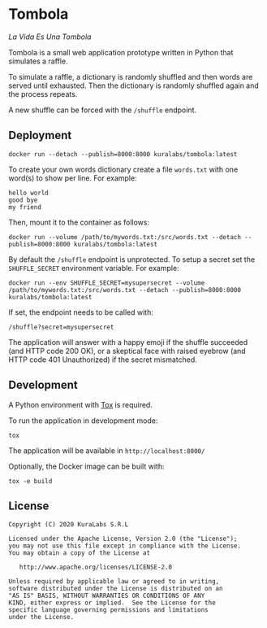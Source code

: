 # Tombola

*La Vida Es Una Tombola*

Tombola is a small web application prototype written in Python that simulates
a raffle.

To simulate a raffle, a dictionary is randomly shuffled and then words are
served until exhausted. Then the dictionary is randomly shuffled again and
the process repeats.

A new shuffle can be forced with the `/shuffle` endpoint.


## Deployment

```
docker run --detach --publish=8000:8000 kuralabs/tombola:latest
```

To create your own words dictionary create a file `words.txt` with one word(s)
to show per line. For example:

```
hello world
good bye
my friend
```

Then, mount it to the container as follows:

```
docker run --volume /path/to/mywords.txt:/src/words.txt --detach --publish=8000:8000 kuralabs/tombola:latest
```

By default the `/shuffle` endpoint is unprotected. To setup a secret set the
`SHUFFLE_SECRET` environment variable. For example:

```
docker run --env SHUFFLE_SECRET=mysupersecret --volume /path/to/mywords.txt:/src/words.txt --detach --publish=8000:8000 kuralabs/tombola:latest
```

If set, the endpoint needs to be called with:

```
/shuffle?secret=mysupersecret
```

The application will answer with a happy emoji if the shuffle succeeded
(and HTTP code 200 OK), or a skeptical face with raised eyebrow
(and HTTP code 401 Unauthorized) if the secret mismatched.


## Development

A Python environment with [Tox](https://tox.readthedocs.io/) is required.

To run the application in development mode:

```
tox
```

The application will be available in `http://localhost:8000/`

Optionally, the Docker image can be built with:

```
tox -e build
```


## License

```
Copyright (C) 2020 KuraLabs S.R.L

Licensed under the Apache License, Version 2.0 (the "License");
you may not use this file except in compliance with the License.
You may obtain a copy of the License at

   http://www.apache.org/licenses/LICENSE-2.0

Unless required by applicable law or agreed to in writing,
software distributed under the License is distributed on an
"AS IS" BASIS, WITHOUT WARRANTIES OR CONDITIONS OF ANY
KIND, either express or implied.  See the License for the
specific language governing permissions and limitations
under the License.
```